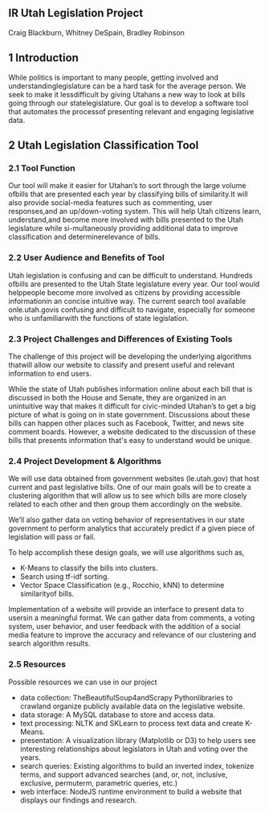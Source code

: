 ## IR Utah Legislation Project

Craig Blackburn, Whitney DeSpain, Bradley Robinson

## 1    Introduction

While politics is important to many people, getting involved and understandinglegislature can be a hard task for the average person.  We seek to make it lessdifficult by giving Utahans a new way to look at bills going through our statelegislature.  Our goal is to develop a software tool that automates the processof presenting relevant and engaging legislative data.

## 2    Utah Legislation Classification Tool

### 2.1 Tool Function

Our tool will make it easier for Utahan’s to sort through the large volume ofbills that are presented each year by classifying bills of similarity.It will also provide social-media features such as commenting, user responses,and an up/down-voting system.  This will help Utah citizens learn, understand,and become more involved with bills presented to the Utah legislature while si-multaneously providing additional data to improve classification and determinerelevance of bills.

### 2.2 User Audience and Benefits of Tool

Utah legislation is confusing and can be difficult to understand.  Hundreds ofbills are presented to the Utah State legislature every year.  Our tool would helppeople  become  more  involved  as  citizens  by  providing  accessible  informationin an concise intuitive way.  The current search tool available onle.utah.govis confusing and difficult to navigate, especially for someone who is unfamiliarwith the functions of state legislation.

### 2.3 Project Challenges and Differences of Existing Tools

The challenge of this project will be developing the underlying algorithms thatwill allow our website to classify and present useful and relevant information to end users.

While the state of Utah publishes information online about each bill that is discussed in both the House and Senate, they are organized in an unintuitive way that makes it difficult for civic-minded Utahan’s to get a big picture of what is going on in state government.  Discussions about these bills can happen other places such as Facebook, Twitter, and news site comment boards.  However, a website dedicated to the discussion of these bills that presents information that's easy to understand would be unique.

### 2.4    Project Development & Algorithms
 
We will use data obtained from government websites (le.utah.gov) that host current  and  past  legislative  bills.   One  of  our  main  goals  will  be  to  create  a clustering algorithm that will allow us to see which bills are more closely related to each other and then group them accordingly on the website. 

We’ll  also  gather  data  on  voting  behavior  of  representatives  in  our  state government to perform analytics that accurately predict if a given piece of legislation will pass or fail. 

To help accomplish these design goals, we will use algorithms such as,
 * K-Means to classify the bills into clusters.
 * Search using tf-idf sorting.
 * Vector Space Classification (e.g., Rocchio, kNN) to determine similarityof bills.
 
Implementation of a website will provide an interface to present data to usersin a meaningful format.  We can gather data from comments, a voting system, user  behavior,  and  user  feedback  with  the  addition  of  a  social  media  feature to improve the accuracy and relevance of our clustering and search algorithm results.
 
### 2.5    Resources

Possible resources we can use in our project

* data collection: TheBeautifulSoup4andScrapy Pythonlibraries to crawland organize publicly available data on the legislative website.
* data storage: A MySQL database to store and access data.
* text processing: NLTK and SKLearn to  process  text  data  and  create  K-Means.
* presentation: A  visualization  library  (Matplotlib  or  D3)  to  help  users see interesting relationships about legislators in Utah and voting over the years.
* search queries: Existing  algorithms  to  build  an  inverted  index,  tokenize terms, and support advanced searches (and, or, not, inclusive, exclusive, permuterm, parametric queries, etc.)
* web interface: NodeJS runtime environment to build a website that displays our findings and research.
